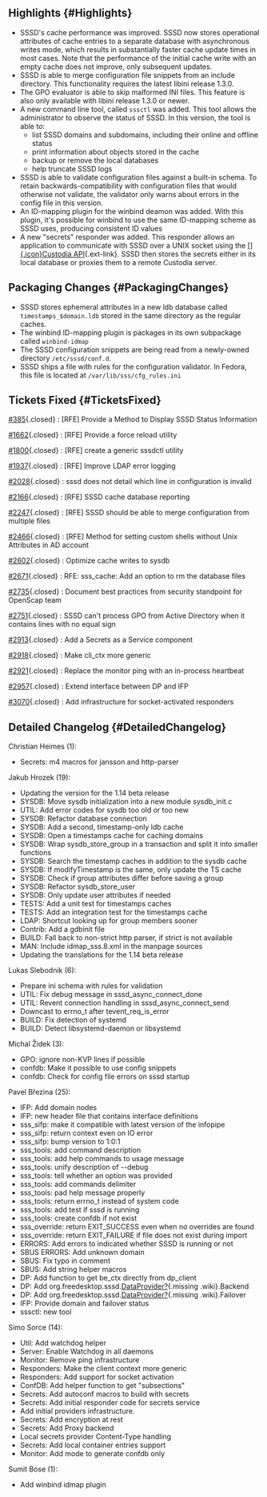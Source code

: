 Highlights {#Highlights}
----------

-   SSSD's cache performance was improved. SSSD now stores operational
    attributes of cache entries to a separate database with asynchronous
    writes mode, which results in substantially faster cache update
    times in most cases. Note that the performance of the initial cache
    write with an empty cache does not improve, only subsequent updates.
-   SSSD is able to merge configuration file snippets from an include
    directory. This functionality requires the latest libini release
    1.3.0.
-   The GPO evaluator is able to skip malformed INI files. This feature
    is also only available with libini release 1.3.0 or newer.
-   A new command line tool, called `sssctl` was added. This tool allows
    the administrator to observe the status of SSSD. In this version,
    the tool is able to:
    -   list SSSD domains and subdomains, including their online and
        offline status
    -   print information about objects stored in the cache
    -   backup or remove the local databases
    -   help truncate SSSD logs
-   SSSD is able to validate configuration files against a built-in
    schema. To retain backwards-compatibility with configuration files
    that would otherwise not validate, the validator only warns about
    errors in the config file in this version.
-   An ID-mapping plugin for the winbind deamon was added. With this
    plugin, it's possible for winbind to use the same ID-mapping scheme
    as SSSD uses, producing consistent ID values
-   A new "secrets" responder was added. This responder allows an
    application to communicate with SSSD over a UNIX socket using the
    [[​]{.icon}Custodia
    API](https://github.com/simo5/custodia/blob/master/API.md){.ext-link}.
    SSSD then stores the secrets either in its local database or proxies
    them to a remote Custodia server.

Packaging Changes {#PackagingChanges}
-----------------

-   SSSD stores ephemeral attributes in a new ldb database called
    `timestamps_$domain.ldb` stored in the same directory as the regular
    caches.
-   The winbind ID-mapping plugin is packages in its own subpackage
    called `winbind-idmap`
-   The SSSD configuration snippets are being read from a newly-owned
    directory `/etc/sssd/conf.d`.
-   SSSD ships a file with rules for the configuration validator. In
    Fedora, this file is located at `/var/lib/sss/cfg_rules.ini`

Tickets Fixed {#TicketsFixed}
-------------

<div>

[\#385](/sssd/ticket/385 "[RFE] Provide a Method to Display SSSD Status Information"){.closed}
:   \[RFE\] Provide a Method to Display SSSD Status Information

[\#1662](/sssd/ticket/1662 "[RFE] Provide a force reload utility"){.closed}
:   \[RFE\] Provide a force reload utility

[\#1800](/sssd/ticket/1800 "[RFE] create a generic sssdctl utility"){.closed}
:   \[RFE\] create a generic sssdctl utility

[\#1937](/sssd/ticket/1937 "[RFE] Improve LDAP error logging"){.closed}
:   \[RFE\] Improve LDAP error logging

[\#2028](/sssd/ticket/2028 "sssd does not detail which line in configuration is invalid"){.closed}
:   sssd does not detail which line in configuration is invalid

[\#2166](/sssd/ticket/2166 "[RFE] SSSD cache database reporting"){.closed}
:   \[RFE\] SSSD cache database reporting

[\#2247](/sssd/ticket/2247 "[RFE] SSSD should be able to merge configuration from multiple files"){.closed}
:   \[RFE\] SSSD should be able to merge configuration from multiple
    files

[\#2466](/sssd/ticket/2466 "[RFE] Method for setting custom shells without Unix Attributes in AD ..."){.closed}
:   \[RFE\] Method for setting custom shells without Unix Attributes in
    AD account

[\#2602](/sssd/ticket/2602 "Optimize cache writes to sysdb"){.closed}
:   Optimize cache writes to sysdb

[\#2671](/sssd/ticket/2671 "RFE: sss_cache: Add an option to rm the database files"){.closed}
:   RFE: sss\_cache: Add an option to rm the database files

[\#2735](/sssd/ticket/2735 "Document best practices from security standpoint for OpenScap team"){.closed}
:   Document best practices from security standpoint for OpenScap team

[\#2751](/sssd/ticket/2751 "SSSD can't process GPO from Active Directory when it contains lines with ..."){.closed}
:   SSSD can't process GPO from Active Directory when it contains lines
    with no equal sign

[\#2913](/sssd/ticket/2913 "Add a Secrets as a Service component"){.closed}
:   Add a Secrets as a Service component

[\#2918](/sssd/ticket/2918 "Make cli_ctx more generic"){.closed}
:   Make cli\_ctx more generic

[\#2921](/sssd/ticket/2921 "Replace the monitor ping with an in-process heartbeat"){.closed}
:   Replace the monitor ping with an in-process heartbeat

[\#2957](/sssd/ticket/2957 "Extend interface between DP and IFP"){.closed}
:   Extend interface between DP and IFP

[\#3070](/sssd/ticket/3070 "Add infrastructure for socket-activated responders"){.closed}
:   Add infrastructure for socket-activated responders

</div>

Detailed Changelog {#DetailedChangelog}
------------------

Christian Heimes (1):

-   Secrets: m4 macros for jansson and http-parser

Jakub Hrozek (19):

-   Updating the version for the 1.14 beta release
-   SYSDB: Move sysdb initialization into a new module sysdb\_init.c
-   UTIL: Add error codes for sysdb too old or too new
-   SYSDB: Refactor database connection
-   SYSDB: Add a second, timestamp-only ldb cache
-   SYSDB: Open a timestamps cache for caching domains
-   SYSDB: Wrap sysdb\_store\_group in a transaction and split it into
    smaller functions
-   SYSDB: Search the timestamp caches in addition to the sysdb cache
-   SYSDB: If modifyTimestamp is the same, only update the TS cache
-   SYSDB: Check if group attributes differ before saving a group
-   SYSDB: Refactor sysdb\_store\_user
-   SYSDB: Only update user attributes if needed
-   TESTS: Add a unit test for timestamps caches
-   TESTS: Add an integration test for the timestamps cache
-   LDAP: Shortcut looking up for group members sooner
-   Contrib: Add a gdbinit file
-   BUILD: Fall back to non-strict http parser, if strict is not
    available
-   MAN: Include idmap\_sss.8.xml in the manpage sources
-   Updating the translations for the 1.14 beta release

Lukas Slebodnik (6):

-   Prepare ini schema with rules for validation
-   UTIL: Fix debug message in sssd\_async\_connect\_done
-   UTIL: Revent connection handling in sssd\_async\_connect\_send
-   Downcast to errno\_t after tevent\_req\_is\_error
-   BUILD: Fix detection of systemd
-   BUILD: Detect libsystemd-daemon or libsystemd

Michal Židek (3):

-   GPO: ignore non-KVP lines if possible
-   confdb: Make it possible to use config snippets
-   confdb: Check for config file errors on sssd startup

Pavel Březina (25):

-   IFP: Add domain nodes
-   IFP: new header file that contains interface definitions
-   sss\_sifp: make it compatible with latest version of the infopipe
-   sss\_sifp: return context even on IO error
-   sss\_sifp: bump version to 1:0:1
-   sss\_tools: add command description
-   sss\_tools: add help commands to usage message
-   sss\_tools: unify description of --debug
-   sss\_tools: tell whether an option was provided
-   sss\_tools: add commands delimiter
-   sss\_tools: pad help message properly
-   sss\_tools: return errno\_t instead of system code
-   sss\_tools: add test if sssd is running
-   sss\_tools: create confdb if not exist
-   sss\_override: return EXIT\_SUCCESS even when no overrides are found
-   sss\_override: return EXIT\_FAILURE if file does not exist during
    import
-   ERRORS: Add errors to indicated whether SSSD is running or not
-   SBUS ERRORS: Add unknown domain
-   SBUS: Fix typo in comment
-   SBUS: Add string helper macros
-   DP: Add function to get be\_ctx directly from dp\_client
-   DP: Add
    org.freedesktop.sssd.[DataProvider?](https://docs.pagure.org/sssd-test2/DataProvider.html){.missing
    .wiki}.Backend
-   DP: Add
    org.freedesktop.sssd.[DataProvider?](https://docs.pagure.org/sssd-test2/DataProvider.html){.missing
    .wiki}.Failover
-   IFP: Provide domain and failover status
-   sssctl: new tool

Simo Sorce (14):

-   Util: Add watchdog helper
-   Server: Enable Watchdog in all daemons
-   Monitor: Remove ping infrastructure
-   Responders: Make the client context more generic
-   Responders: Add support for socket activation
-   ConfDB: Add helper function to get "subsections"
-   Secrets: Add autoconf macros to build with secrets
-   Secrets: Add initial responder code for secrets service
-   Add initial providers infrastructure.
-   Secrets: Add encryption at rest
-   Secrets: Add Proxy backend
-   Local secrets provider Content-Type handling
-   Secrets: Add local container entries support
-   Monitor: Add mode to generate confdb only

Sumit Bose (1):

-   Add winbind idmap plugin

